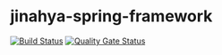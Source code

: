 # jinahya-spring-framework

[![Build Status](https://travis-ci.org/jinahya/jinahya-springframework.svg?branch=develop)](https://travis-ci.org/jinahya/jinahya-springframework)
[![Quality Gate Status](https://sonarcloud.io/api/project_badges/measure?project=com.github.jinahya%3Ajinahya-springframework%3Adevelop&metric=alert_status)](https://sonarcloud.io/dashboard?id=com.github.jinahya%3Ajinahya-springframework%3Adevelop)
